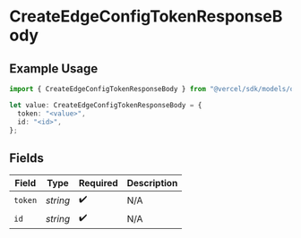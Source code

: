 # CreateEdgeConfigTokenResponseBody

## Example Usage

```typescript
import { CreateEdgeConfigTokenResponseBody } from "@vercel/sdk/models/operations/createedgeconfigtoken.js";

let value: CreateEdgeConfigTokenResponseBody = {
  token: "<value>",
  id: "<id>",
};
```

## Fields

| Field              | Type               | Required           | Description        |
| ------------------ | ------------------ | ------------------ | ------------------ |
| `token`            | *string*           | :heavy_check_mark: | N/A                |
| `id`               | *string*           | :heavy_check_mark: | N/A                |